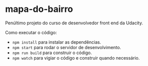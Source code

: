 # mapa-do-bairro
Penúltimo projeto do curso de desenvolvedor front end da Udacity.

Como executar o código:
* `npm install` para instalar as dependências.
* `npm start` para rodar o servidor de desenvolvimento.
* `npm run build` para construir o código.
* `npm watch` para vigiar o código e construir quando necessário.
